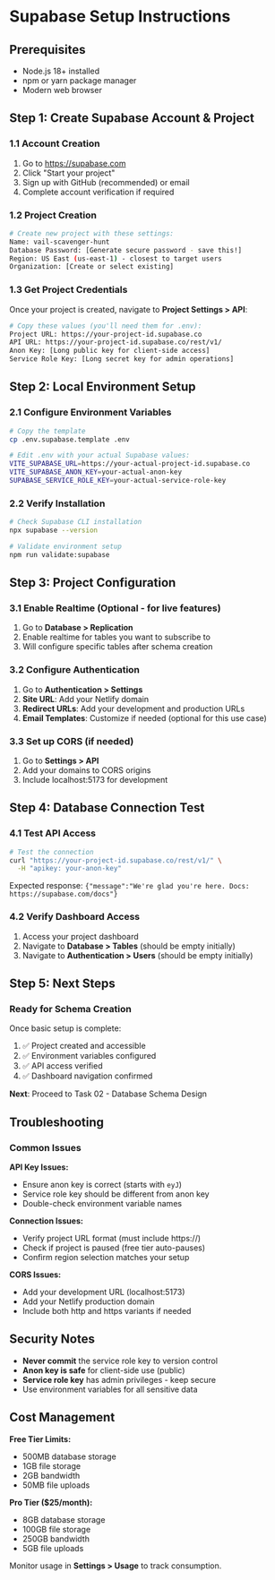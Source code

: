 # Supabase Setup Instructions

## Prerequisites
- Node.js 18+ installed
- npm or yarn package manager
- Modern web browser

## Step 1: Create Supabase Account & Project

### 1.1 Account Creation
1. Go to https://supabase.com
2. Click "Start your project"
3. Sign up with GitHub (recommended) or email
4. Complete account verification if required

### 1.2 Project Creation
```bash
# Create new project with these settings:
Name: vail-scavenger-hunt
Database Password: [Generate secure password - save this!]
Region: US East (us-east-1) - closest to target users
Organization: [Create or select existing]
```

### 1.3 Get Project Credentials
Once your project is created, navigate to **Project Settings > API**:

```bash
# Copy these values (you'll need them for .env):
Project URL: https://your-project-id.supabase.co
API URL: https://your-project-id.supabase.co/rest/v1/
Anon Key: [Long public key for client-side access]
Service Role Key: [Long secret key for admin operations]
```

## Step 2: Local Environment Setup

### 2.1 Configure Environment Variables
```bash
# Copy the template
cp .env.supabase.template .env

# Edit .env with your actual Supabase values:
VITE_SUPABASE_URL=https://your-actual-project-id.supabase.co
VITE_SUPABASE_ANON_KEY=your-actual-anon-key
SUPABASE_SERVICE_ROLE_KEY=your-actual-service-role-key
```

### 2.2 Verify Installation
```bash
# Check Supabase CLI installation
npx supabase --version

# Validate environment setup
npm run validate:supabase
```

## Step 3: Project Configuration

### 3.1 Enable Realtime (Optional - for live features)
1. Go to **Database > Replication**
2. Enable realtime for tables you want to subscribe to
3. Will configure specific tables after schema creation

### 3.2 Configure Authentication
1. Go to **Authentication > Settings**
2. **Site URL**: Add your Netlify domain
3. **Redirect URLs**: Add your development and production URLs
4. **Email Templates**: Customize if needed (optional for this use case)

### 3.3 Set up CORS (if needed)
1. Go to **Settings > API**
2. Add your domains to CORS origins
3. Include localhost:5173 for development

## Step 4: Database Connection Test

### 4.1 Test API Access
```bash
# Test the connection
curl "https://your-project-id.supabase.co/rest/v1/" \
  -H "apikey: your-anon-key"
```

Expected response: `{"message":"We're glad you're here. Docs: https://supabase.com/docs"}`

### 4.2 Verify Dashboard Access
1. Access your project dashboard
2. Navigate to **Database > Tables** (should be empty initially)
3. Navigate to **Authentication > Users** (should be empty initially)

## Step 5: Next Steps

### Ready for Schema Creation
Once basic setup is complete:
1. ✅ Project created and accessible
2. ✅ Environment variables configured
3. ✅ API access verified
4. ✅ Dashboard navigation confirmed

**Next**: Proceed to Task 02 - Database Schema Design

## Troubleshooting

### Common Issues

**API Key Issues:**
- Ensure anon key is correct (starts with `eyJ`)
- Service role key should be different from anon key
- Double-check environment variable names

**Connection Issues:**
- Verify project URL format (must include https://)
- Check if project is paused (free tier auto-pauses)
- Confirm region selection matches your setup

**CORS Issues:**
- Add your development URL (localhost:5173)
- Add your Netlify production domain
- Include both http and https variants if needed

## Security Notes

- **Never commit** the service role key to version control
- **Anon key is safe** for client-side use (public)
- **Service role key** has admin privileges - keep secure
- Use environment variables for all sensitive data

## Cost Management

**Free Tier Limits:**
- 500MB database storage
- 1GB file storage
- 2GB bandwidth
- 50MB file uploads

**Pro Tier ($25/month):**
- 8GB database storage
- 100GB file storage
- 250GB bandwidth
- 5GB file uploads

Monitor usage in **Settings > Usage** to track consumption.